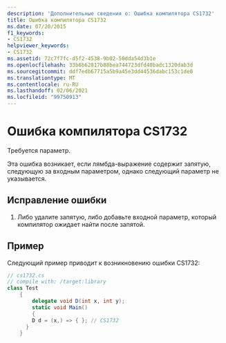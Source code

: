 ```yaml
---
description: 'Дополнительные сведения о: Ошибка компилятора CS1732'
title: Ошибка компилятора CS1732
ms.date: 07/20/2015
f1_keywords:
- CS1732
helpviewer_keywords:
- CS1732
ms.assetid: 72c7f7fc-d5f2-4538-9b02-50dda54d3b1e
ms.openlocfilehash: 33b6b62817b88bea744723dfd40badc1320dab3d
ms.sourcegitcommit: ddf7edb67715a5b9a45e3dd44536dabc153c1de0
ms.translationtype: MT
ms.contentlocale: ru-RU
ms.lasthandoff: 02/06/2021
ms.locfileid: "99750913"
---
```

# <a name="compiler-error-cs1732"></a>Ошибка компилятора CS1732

Требуется параметр.  
  
 Эта ошибка возникает, если лямбда-выражение содержит запятую, следующую за входным параметром, однако следующий параметр не указывается.  
  
## <a name="to-correct-this-error"></a>Исправление ошибки  
  
1. Либо удалите запятую, либо добавьте входной параметр, который компилятор ожидает найти после запятой.  
  
## <a name="example"></a>Пример  

 Следующий пример приводит к возникновению ошибки CS1732:  
  
```csharp  
// cs1732.cs  
// compile with: /target:library  
class Test  
    {  
        delegate void D(int x, int y);  
        static void Main()  
        {  
        D d = (x,) => { }; // CS1732  
      }  
    }  
```
